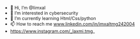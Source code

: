 - 👋 Hi, I’m @Iimxal
- 👀 I’m interested in cybersecurity 
- 🌱 I’m currently learning Html/Css/python 
- 📫 How to reach me www.linkedin.com/in/imxaltmg242004
- https://www.instagram.com/_laxmi.tmg_



<!---
Iimxal/Iimxal is a ✨ special ✨ repository because its `README.md` (this file) appears on your GitHub profile.
You can click the Preview link to take a look at your changes.
--->
